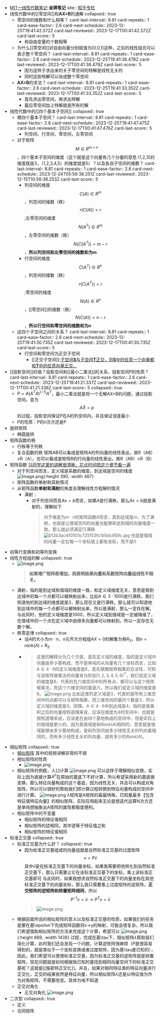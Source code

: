 - [MIT—线性代数笔记](https://omnivore.app/me/mit-14-18c6d27ea89) **金牌笔记**
  site:: [知乎专栏](https://zhuanlan.zhihu.com/p/45861456)
- 线性代数中的[[零空间]]和**AX=B**的通解
  collapsed:: true
	- 零空间的维数和什么相等？
	  card-last-interval:: 8.81
	  card-repeats:: 1
	  card-ease-factor:: 2.6
	  card-next-schedule:: 2023-12-25T19:41:42.572Z
	  card-last-reviewed:: 2023-12-17T00:41:42.572Z
	  card-last-score:: 5
		- 和自由变量的个数相等
	- 为什么[[零空间]]对自由向量分别赋值为[0,0,1]这种，之后的线性组合可以表示整个零空间？
	  card-last-interval:: 8.81
	  card-repeats:: 1
	  card-ease-factor:: 2.6
	  card-next-schedule:: 2023-12-25T19:41:36.478Z
	  card-last-reviewed:: 2023-12-17T00:41:36.479Z
	  card-last-score:: 5
		- 因为这样子求出来的关于零空间的特解是线性无关的
		- 同时这些特解可以张成整个零空间
	- **AX=B**的求法？
	  card-last-interval:: 8.81
	  card-repeats:: 1
	  card-ease-factor:: 2.6
	  card-next-schedule:: 2023-12-25T19:41:33.352Z
	  card-last-reviewed:: 2023-12-17T00:41:33.352Z
	  card-last-score:: 5
		- 首先求出零空间，再求出特解
		- 最后零空间加上特解就是所有的解
- 线性代数中的[[四个基本子空间]]
  collapsed:: true
	- 哪四个基本子空间？
	  card-last-interval:: 8.81
	  card-repeats:: 1
	  card-ease-factor:: 2.6
	  card-next-schedule:: 2023-12-25T19:41:47.475Z
	  card-last-reviewed:: 2023-12-17T00:41:47.476Z
	  card-last-score:: 5
		- 列空间、行空间、零空间，左零空间
	- 对于矩阵$$M \in R^{m\times n}$$，四个基本子空间的维度（这个就是这个向量有几个分量的意思 (1,2,3)的维度就是3，（1,2,3,4,5）的维度就是5）？以及各自子空间的维数？
	  card-last-interval:: 8.81
	  card-repeats:: 1
	  card-ease-factor:: 2.6
	  card-next-schedule:: 2023-12-24T05:56:38.251Z
	  card-last-reviewed:: 2023-12-15T10:56:38.253Z
	  card-last-score:: 5
		- 列空间的维度$$C(A)\in R^m$$，列空间的维数（秩）$$r(C(A)) = r$$;左零空间的维度$$N(A^T)\in R^m$$，左零空间的维数（秩）$$N(C(A^T)) = m-r$$，**所以列空间和左零空间的维数和为m**
		- 行空间的维度$$C(A^T)\in R^n$$，列空间的维数（秩）$$r(C(A^T)) = r$$;零空间的维度$$N(A)\in R^n$$，[[零空间]]的维数（秩）$$N(C(A)) = n-r$$，**所以行空间和零空间的维数和为n**
	- 这四个子空间之间的关系？
	  card-last-interval:: 8.81
	  card-repeats:: 1
	  card-ease-factor:: 2.6
	  card-next-schedule:: 2023-12-25T19:41:30.735Z
	  card-last-reviewed:: 2023-12-17T00:41:30.735Z
	  card-last-score:: 5
		- 行空间和零空间为正交子空间
			- [[正交子空间]]:[子空间**S**与子空间**T**正交，则**S**中的任意一个向量都和**T**中的任意向量正交。](https://zhuanlan.zhihu.com/p/45861456#:~:text=%E5%AD%90%E7%A9%BA%E9%97%B4S%E4%B8%8E%E5%AD%90%E7%A9%BA%E9%97%B4T%E6%AD%A3%E4%BA%A4%EF%BC%8C%E5%88%99S%E4%B8%AD%E7%9A%84%E4%BB%BB%E6%84%8F%E4%B8%80%E4%B8%AA%E5%90%91%E9%87%8F%E9%83%BD%E5%92%8CT%E4%B8%AD%E7%9A%84%E4%BB%BB%E6%84%8F%E5%90%91%E9%87%8F%E6%AD%A3%E4%BA%A4%E3%80%82)
- [[投影空间]]的值？投影空间和[[最小二乘法]]的关系，投影空间P的性质？
  card-last-interval:: 8.81
  card-repeats:: 1
  card-ease-factor:: 2.6
  card-next-schedule:: 2023-12-25T19:41:21.337Z
  card-last-reviewed:: 2023-12-17T00:41:21.338Z
  card-last-score:: 5
  collapsed:: true
	- $P = A(A^TA)^{(-1)}A^T$，最小二乘法就是将一个无解AX=B的问题，通过投影空间，变为$$A \hat{X}=p$$的过程，投影空间保证P在A的列空间内，并且保证误差最小
	- P的性质：P的n次方还是P
- 旋转矩阵
	- 椭圆旋转
- 矩阵函数的秩
	- 行秩等于列秩
	- 复合函数的秩
	  矩阵AB可以看成是矩阵A的列向量的线性表出，故R（AB）≤R（A），也可以看成是矩阵B的行向量的线性表出，故R（AB）≤R（B）
- 矩阵函数  [马同学这里的讲解很清晰，花点时间把这个章节看一遍](https://www.matongxue.com/lessons/544)
	- 对于列空间而言，定义域是系数的维度，到达域是空间的维度
	  ![image.png](../assets/image_1710647249515_0.png){:height 390, :width 487}
	- 矩阵函数的单射和双射情况
	- 从矩阵函数**单射和满射**的角度去理解线性方程解的情况
		- 满射：
			- 对于列空间而言$Ax=b$而言，如果$A$是行满秩，那么$Ax=b$就是满射的，理解如下
			  > 对于维度为$m\cdot n$的矩阵函数$A$而言，其到达域是$m$，为了满射，也就是让值域空间的向量也能够和达到域的向量维度一致，那么就必须满足行满秩 ![b12b3ac4f0501c725f53fc1b5dc959c.jpg](../assets/b12b3ac4f0501c725f53fc1b5dc959c_1710656999405_0.jpg) 也就是值域的向量一定在每一个坐标值上都有坐标，而不是0
- 初等行变换和初等列变换
- 线性方程组的解
  collapsed:: true
	- ![image.png](../assets/image_1710675212186_0.png)
	  > **如果增广矩阵秩增加，则表明结果向量和系数矩阵向量组线性不相关。**
	- 满射，指的是到达域和值域的维度一致，和定义域维度无关，意思是我到达域中的每一个点都可以被映射出来，比如$A\in3\cdot1000$是行满秩，我们知道他的到达域的维度就是3，那么现在又是行满秩，那么就可以知道他到达域中的每一个点都可以被映射出来，所以是满射，那么一定存在解。与此同时，他的定义域维度是1000，所以定义域到值域是一定被降维了，在值域中的一个点在定义域中由很多向量都可以映射到，所以一定存在无数个解。
	- 秩零定律
	  collapsed:: true
		- 设$A$的大小为$m\cdot n$，$n$元齐次方程组$AX=0$的解集为秩$R_{S}$，则$n=rank\left(A\right)+R_{S}$
		- > 这里的解释分为几个方面，首先定义域的维度，指的是定义域中向量由多少基构成，而不是单纯的从向量有几个坐标而言，比如$A\in4\cdot6$的定义域维度是6，首先根据矩阵相乘的合法性，可知与该矩阵做乘法的向量肯为形如$\left(1,2,3,4,5,6\right)^T$，我们说定义域的维度是6，代表的在六维空间中的所有点，都可以与这个矩阵做乘法，而这个六维空间的基是六，所以我们说定义域的维度是6。
		   ![image.png](../assets/image_1710677635855_0.png)
		  比如这里的定义域是3，代表的是所有三维空间中的点都可以与矩阵相乘，而三维空间的基的个数是3，所以定义域的维度是3。同理，$A\in4\cdot6$中到达域是4，指的是我乘积之后的向量按照道理来说，应该在维度为4的空间中，也就是按照道理来说，应该是在由四个基地构成的空间中，但是实际上的值域是更小的，因为我值域是和$Rank\left(A\right)$相同的，意思就是值域能够由多少基地构成，是和列空间由多少线性无关的列向量相同的，而有多少线性无关的列向量，就有多少的$Rank\left(A\right)$。
- 相似矩阵
  collapsed:: true
	- [相似矩阵](https://www.matongxue.com/lessons/1177/parts/4596) 其中的视频讲解非常的不错
	- 相似矩阵的性质
		- ![image.png](../assets/image_1710681253447_0.png)
	- 相似矩阵的例题，人口计算
	  ![image.png](../assets/image_1710684467107_0.png)
	  可以这样子理解相似变换，实际上因为直接计算$A^{n}$在原始的基底下不好计算，所以希望采用新的基底做变换，那么特征向量构成的这个基底，因为线性无关，并且可以构成对角矩阵，所以可以很好的帮助我们把计算过程转换到特征向量构成的空间中进行计算。
	  ![image.png](../assets/image_1710684595067_0.png)
	  $\lambda$矩阵是A矩阵的最最特殊，已知量最多【包含特征值特征向量】的相似矩阵，实际应用起来无论是想迭代运算N次方还是单纯想抽象出A矩阵的属性都极度便利。
	- 相似矩阵中的不变量
		- 相似矩阵的特征值相同
		- 相似矩阵的迹相同，其中迹等于特征值之和
		- 相似矩阵的特征值相同
- 标准正交基
  collapsed:: true
	- 标准正交基为什么好？
	  collapsed:: true
		- 因为标准正交基组成的向量组就是自然标准正交基的过度矩阵
		  $$v=P\bar{v}$$
		  其中$\bar{v}$是在标准正交基下的向量坐标，如果我需要把他转化到自然标准正交基下，那么只需要让它在该标准正交基下的坐标，乘上该标准正交基即可
		  与此同时，如果我想求自然标准正交基下的向量坐标在其他标准正交基下的向量坐标，那么我只需要乘上过度矩阵的逆矩阵，**正交矩阵的逆矩阵和转置矩阵相同**，所以
		  $$P^{-1}v = \bar{v} \to P^{T}v = \bar{v}$$
		  > ![image.png](../assets/image_1710731817609_0.png)
	- 根据前面所说的相似矩阵的意义以及标准正交基的性质，如果我们的任务是要在基\epsilon下完成矩阵函数将x->y的映射，可能会很复杂，所以我们希望借助相似矩阵的方法来完成这个计算，希望可以
	  ![image.png](../assets/image_1710732176647_0.png){:height 889, :width 1438}
	  过程，完成在基\tau下，相似矩阵$\lambda$帮助我们简化计算，此时我们还会发现一个问题，计算逆矩阵很麻烦（P是很容易得到的，就是类似于一个坐标变换或者过度矩阵，因为基\tau是已知的），因此，我们希望可以使用标准正交基，因为标准正交基的逆矩阵就是转置矩阵，现在问题就是如何根据我已知的基找到相同向量空间下的标准正交基呢？这就是[[施密特正交化]]，并且，如果对相同特征值的特征向量进行正交化，正交的结果依然是特征向量，所以相似矩阵$\lambda$还是以特征值为作为对角矩阵，不需要改变。具体为啥不知道
	- 正交对角化
		- 正交对角化
		  ![image.png](../assets/image_1710747335671_0.png)
- 二次型
  collapsed:: true
	- 定义
	- 合同矩阵